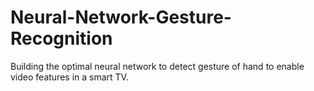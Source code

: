 # Neural-Network-Gesture-Recognition
Building the optimal neural network to detect gesture of hand to enable video features in a smart TV.
